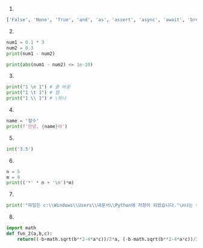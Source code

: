1. 
```python
['False', 'None', 'True', 'and', 'as', 'assert', 'async', 'await', 'break', 'class', 'continue', 'def', 'del', 'elif', 'else', 'except', 'finally', 'for', 'from', 'global', 'if', 'import', 'in', 'is', 'lambda', 'nonlocal', 'not', 'or', 'pass', 'raise', 'return', 'try', 'while', 'with', 'yield']
```

2. 
```python
num1 = 0.1 * 3
num2 = 0.3
print(num1 - num2)

print(abs(num1 - num2) <= 1e-10)
```

3. 
```python
print("1 \n 1") # 줄 바꿈
print("1 \t 1") # 탭
print("1 \\ 1") # \하나
```

4. 
```python
name = '철수'
print(f'안녕, {name}야')
```

5. 
```python
int('3.5')
```

6. 
```python
n = 5
m = 9
print(('*' * n + '\n')*m)
```

7. 
```python
print('"파일은 c:\\Windows\\Users\\내문서\\Python에 저장이 되었습니다."\n나는 생각했다. '"'cd를 써서 git bash로 들어가 봐야지.'"'')
```

8. 
```python
import math
def fun_2(a,b,c):
    return((-b+math.sqrt(b**2-4*a*c))/2*a, (-b-math.sqrt(b**2-4*a*c))/2*a)
```